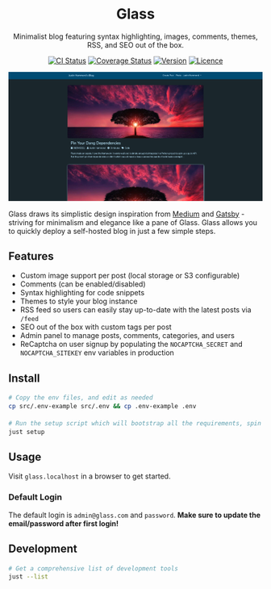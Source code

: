 <div align="center">

# Glass

Minimalist blog featuring syntax highlighting, images, comments, themes, RSS, and SEO out of the box.

[![CI Status](https://github.com/Justintime50/glass/workflows/ci/badge.svg)](https://github.com/Justintime50/glass/actions)
[![Coverage Status](https://coveralls.io/repos/github/Justintime50/glass/badge.svg?branch=main)](https://coveralls.io/github/Justintime50/glass?branch=main)
[![Version](https://img.shields.io/github/v/tag/justintime50/glass)](https://github.com/justintime50/glass/releases)
[![Licence](https://img.shields.io/github/license/justintime50/glass)](LICENSE)

<img src="https://raw.githubusercontent.com/justintime50/assets/main/src/glass/showcase.png" alt="Showcase">

</div>

Glass draws its simplistic design inspiration from [Medium](https://medium.com) and [Gatsby](https://www.gatsbyjs.org) - striving for minimalism and elegance like a pane of Glass. Glass allows you to quickly deploy a self-hosted blog in just a few simple steps.

## Features

- Custom image support per post (local storage or S3 configurable)
- Comments (can be enabled/disabled)
- Syntax highlighting for code snippets
- Themes to style your blog instance
- RSS feed so users can easily stay up-to-date with the latest posts via `/feed`
- SEO out of the box with custom tags per post
- Admin panel to manage posts, comments, categories, and users
- ReCaptcha on user signup by populating the `NOCAPTCHA_SECRET` and `NOCAPTCHA_SITEKEY` env variables in production

## Install

```bash
# Copy the env files, and edit as needed
cp src/.env-example src/.env && cp .env-example .env

# Run the setup script which will bootstrap all the requirements, spin up the service, and migrate the database
just setup
```

## Usage

Visit `glass.localhost` in a browser to get started.

### Default Login

The default login is `admin@glass.com` and `password`. **Make sure to update the email/password after first login!**

## Development

```bash
# Get a comprehensive list of development tools
just --list
```
